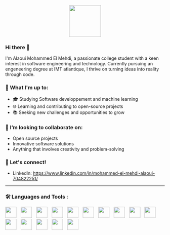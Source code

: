 
<div id="header" align="center">
  <img src="https://media.giphy.com/media/M9gbBd9nbDrOTu1Mqx/giphy.gif" width="100"/>
</div>

### Hi there 👋

I'm Alaoui Mohammed El Mehdi, a passionate college student with a keen interest in software engineering and technology. Currently pursuing an engeneering degree at IMT atlantique, I thrive on turning ideas into reality through code.

### 🚀 What I'm up to:

- 🎓 Studying Software developpement and machine learning
- 🌐 Learning and contributing to open-source projects
- 📚 Seeking new challenges and opportunities to grow

### 👯 I’m looking to collaborate on:

- Open source projects
- Innovative software solutions
- Anything that involves creativity and problem-solving

### 🤝 Let's connect!

- LinkedIn: https://www.linkedin.com/in/mohammed-el-mehdi-alaoui-704822251/

---

### :hammer_and_wrench: Languages and Tools :

<div>
  <img src="https://cdn.jsdelivr.net/gh/devicons/devicon/icons/html5/html5-original.svg" width="35px" style="padding-right:10px" />
  <img src="https://cdn.jsdelivr.net/gh/devicons/devicon/icons/css3/css3-original.svg" width="35px" style="padding-right:10px"/>
  <img src="https://cdn.jsdelivr.net/gh/devicons/devicon/icons/bootstrap/bootstrap-original.svg" width="35px" style="padding-right:10px"/>
  <img src="https://cdn.jsdelivr.net/gh/devicons/devicon/icons/javascript/javascript-original.svg" width="35px" style="padding-right:10px"/>
  <img src="https://cdn.jsdelivr.net/gh/devicons/devicon/icons/django/django-plain-wordmark.svg" width="35px" style="padding-right:10px"/>
  <img src="https://cdn.jsdelivr.net/gh/devicons/devicon/icons/java/java-original.svg" width="35px" style="padding-right:10px"/>
  <img src="https://cdn.jsdelivr.net/gh/devicons/devicon/icons/cplusplus/cplusplus-original.svg" width="35px" style="padding-right:10px"/>
  <img src="https://cdn.jsdelivr.net/gh/devicons/devicon/icons/jupyter/jupyter-original-wordmark.svg" width="35px" style="padding-right:10px"/>
  <img src="https://cdn.jsdelivr.net/gh/devicons/devicon/icons/python/python-original.svg" width="35px" style="padding-right:10px"/>
  <img src="https://cdn.jsdelivr.net/gh/devicons/devicon/icons/pytorch/pytorch-original.svg" width="35px" style="padding-right:10px"/>
  <img src="https://cdn.jsdelivr.net/gh/devicons/devicon/icons/tensorflow/tensorflow-original.svg" width="35px" style="padding-right:10px"/>
  <img src="https://cdn.jsdelivr.net/gh/devicons/devicon/icons/postgresql/postgresql-original.svg" width="35px" style="padding-right:10px"/>
  <img src="https://cdn.jsdelivr.net/gh/devicons/devicon/icons/git/git-original.svg" width="35px" style="padding-right:10px"/>
  <img src="https://cdn.jsdelivr.net/gh/devicons/devicon/icons/androidstudio/androidstudio-original.svg" width="35px" style="padding-right:10px"/>
  <img src="https://cdn.jsdelivr.net/gh/devicons/devicon/icons/bash/bash-original.svg" width="35px" style="padding-right:10px"/>        
</div>



